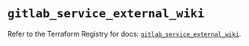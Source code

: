 # `gitlab_service_external_wiki`

Refer to the Terraform Registry for docs: [`gitlab_service_external_wiki`](https://registry.terraform.io/providers/gitlabhq/gitlab/16.10.0/docs/resources/service_external_wiki).
